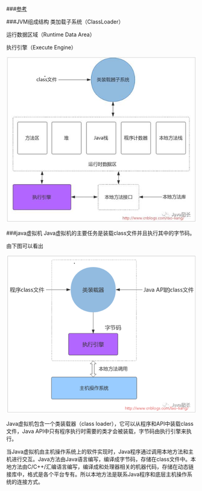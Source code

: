 ###[参考](https://www.imooc.com/article/30580)

###JVM组成结构
类加载子系统（ClassLoader）

运行数据区域（Runtime Data Area）

执行引擎（Execute Engine）

![](虚拟机结构.png)

###java虚拟机
Java虚拟机的主要任务是装载class文件并且执行其中的字节码。

由下图可以看出

![](类装载.png)

Java虚拟机包含一个类装载器（class loader），它可以从程序和API中装载class文件，Java API中只有程序执行时需要的类才会被装载，字节码由执行引擎来执行。

当Java虚拟机由主机操作系统上的软件实现时，Java程序通过调用本地方法和主机进行交互。Java方法由Java语言编写，编译成字节码，存储在class文件中。本地方法由C/C++/汇编语言编写，编译成和处理器相关的机器代码，存储在动态链接库中，格式是各个平台专有。所以本地方法是联系Java程序和底层主机操作系统的连接方式。
